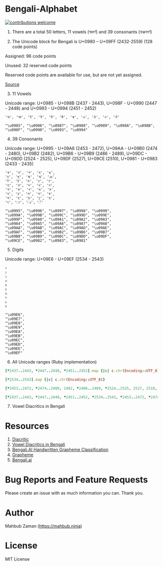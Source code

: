 # Bengali-Alphabet

[![contributions welcome](https://img.shields.io/badge/contributions-welcome-brightgreen.svg?style=flat)](https://github.com/lifeparticle/Bengali-Alphabet/issues)

1. There are a total 50 letters, 11 vowels (স্বরবর্ণ) and 39 consonants (ব্যঞ্জনবর্ণ)

2. The Unicode block for Bengali is U+0980 – U+09FF (2432-2559) (128 code points)

Assigned: 96 code points

Unused: 32 reserved code points

Reserved code points are available for use, but are not yet assigned.

[Source](https://www.unicode.org/charts/PDF/U0980.pdf)

3. 11 Vowels

Unicode range: U+0985 - U+098B (2437 - 2443), U+098F - U+0990 (2447 - 2448) and U+0993 - U+0994 (2451 - 2452)

```
'অ', 'আ', 'ই', 'ঈ', 'উ', 'ঊ', 'ঋ', 'এ', 'ঐ', 'ও', 'ঔ'
```

```
"\u0985", "\u0986", "\u0987", "\u0988", "\u0989", "\u098A", "\u098B", "\u098F", "\u0990", "\u0993", "\u0994"
```


4. 	39 Consonants

Unicode range: U+0995 - U+09A8 (2453 - 2472), U+09AA - U+09B0	(2474 - 2480), U+09B2	(2482), U+09B6 - U+09B9	(2486 - 2489), U+09DC - U+09DD (2524 - 2525), U+09DF (2527), U+09CE (2510), U+0981 - U+0983	(2433 - 2435)



```
'ক', 'খ', 'গ', 'ঘ', 'ঙ',
'চ', 'ছ', 'জ', 'ঝ', 'ঞ',
'ট', 'ঠ', 'ড', 'ঢ', 'ণ',
'ত', 'থ', 'দ', 'ধ', 'ন',
'প', 'ফ', 'ব', 'ভ', 'ম',
'য', 'র', 'ল', 'শ', 'ষ',
'স', 'হ', 'ড়', 'ঢ়', 'য়',
'ৎ', 'ং', 'ঃ', '‍ঁ'
```

```
"\u0995", "\u0996", "\u0997", "\u0998", "\u0999",
"\u099A", "\u099B", "\u099C", "\u099D", "\u099E",
"\u099F", "\u09A0", "\u09A1", "\u09A2", "\u09A3",
"\u09A4", "\u09A5", "\u09A6", "\u09A7", "\u09A8",
"\u09AA", "\u09AB", "\u09AC", "\u09AD", "\u09AE",
"\u09AF", "\u09B0", "\u09B2", "\u09B6", "\u09B7",
"\u09B8", "\u09B9", "\u09DC", "\u09DD", "\u09DF",
"\u09CE", "\u0982", "\u0983", "\u0981"
```

5. Digits

Unicode range: U+09E6 - U+09EF (2534 - 2543)

```
০
১
২
৩
৪
৫
৬
৭
৮
৯
```

```
"\u09E6",
"\u09E7",
"\u09E8",
"\u09E9",
"\u09EA",
"\u09EB",
"\u09EC",
"\u09ED",
"\u09EE",
"\u09EF"
```

6. All Unicode ranges (Ruby implementation)

```ruby
[*2437..2443, *2447..2448, *2451..2452].map {|c| c.chr(Encoding::UTF_8)}

[*2534..2543].map {|c| c.chr(Encoding::UTF_8)}

[*2453..2472, *2474..2480, 2482, *2486..2489, *2524..2525, 2527, 2510, *2433..2435].map {|c| c.chr(Encoding::UTF_8)}
```

```ruby
[*2437..2443, *2447..2448, *2451..2452, *2534..2543, *2453..2472, *2474..2480, 2482, *2486..2489, *2524..2525, 2527, 2510, *2433..2435].map {|c| c.chr(Encoding::UTF_8)}
```

7. Vowel Diacritics in Bengali



Resources
============
1. [Diacritic](https://en.wikipedia.org/wiki/Diacritic)
2. [Vowel Diacritics in Bengali](https://en.wikibooks.org/wiki/Bengali/Script/Diacritics)
3. [Bengali.AI Handwritten Grapheme Classification](https://tongxinw.github.io/bengali.ai/)
4. [Grapheme](https://en.wikipedia.org/wiki/Grapheme)
5. [Bengali.ai](https://bengali.ai/)

Bug Reports and Feature Requests
============
Please create an issue with as much information you can. Thank you.

Author
============
Mahbub Zaman (https://mahbub.ninja)

License
============
MIT License
